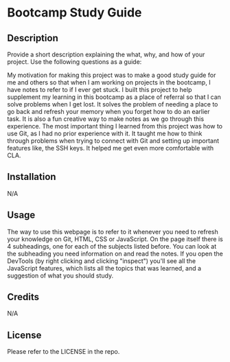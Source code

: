 # Bootcamp Study Guide

## Description

Provide a short description explaining the what, why, and how of your project. Use the following questions as a guide:

My motivation for making this project was to make a good study guide for me and others so that when I am working on projects in the bootcamp, I have notes to refer to if I ever get stuck. I built this project to help supplement my learning in this bootcamp as a place of referral so that I can solve problems when I get lost. It solves the problem of needing a place to go back and refresh your memory when you forget how to do an earlier task. It is also a fun creative way to make notes as we go through this experience. The most important thing I learned from this project was how to use Git, as I had no prior experience with it. It taught me how to think through problems when trying to connect with Git and setting up important features like, the SSH keys. It helped me get even more comfortable with CLA. 


## Installation

N/A

## Usage

The way to use this webpage is to refer to it whenever you need to refresh your knowledge on Git, HTML, CSS or JavaScript. On the page itself there is 4 subheadings, one for each of the subjects listed before. You can look at the subheading you need information on and read the notes. If you open the DevTools (by right clicking and clicking "inspect") you'll see all the JavaScript features, which lists all the topics that was learned, and a suggestion of what you should study.


## Credits

N/A

## License

Please refer to the LICENSE in the repo.